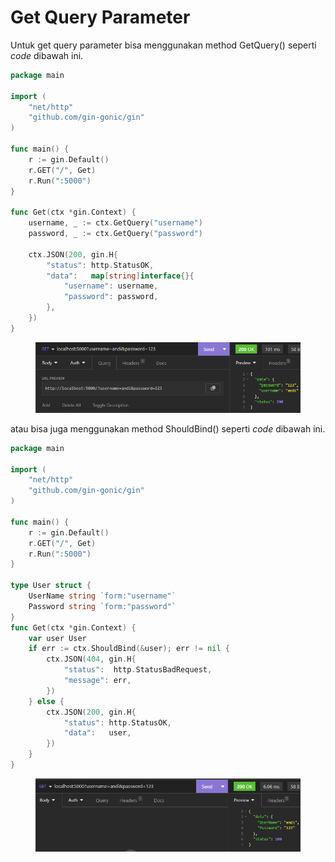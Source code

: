 # Get Query Parameter

Untuk get query parameter bisa menggunakan method GetQuery() seperti _code_ dibawah ini.

```go
package main

import (
	"net/http"
	"github.com/gin-gonic/gin"
)

func main() {
	r := gin.Default()
	r.GET("/", Get)
	r.Run(":5000")
}

func Get(ctx *gin.Context) {
	username, _ := ctx.GetQuery("username")
	password, _ := ctx.GetQuery("password")
	
	ctx.JSON(200, gin.H{
		"status": http.StatusOK,
		"data":   map[string]interface{}{
			"username": username,
			"password": password,
		},
	})
}

```

<figure><img src="../.gitbook/assets/query.png" alt=""><figcaption></figcaption></figure>

atau bisa juga menggunakan method ShouldBind() seperti _code_ dibawah ini.

```go
package main

import (
	"net/http"
	"github.com/gin-gonic/gin"
)

func main() {
	r := gin.Default()
	r.GET("/", Get)
	r.Run(":5000")
}

type User struct {
	UserName string `form:"username"`
	Password string `form:"password"`
}
func Get(ctx *gin.Context) {
	var user User
	if err := ctx.ShouldBind(&user); err != nil {
		ctx.JSON(404, gin.H{
			"status":  http.StatusBadRequest,
			"message": err,
		})
	} else {
		ctx.JSON(200, gin.H{
			"status": http.StatusOK,
			"data":   user,
		})
	}
}

```

<figure><img src="../.gitbook/assets/1 (1) (1).png" alt=""><figcaption></figcaption></figure>
